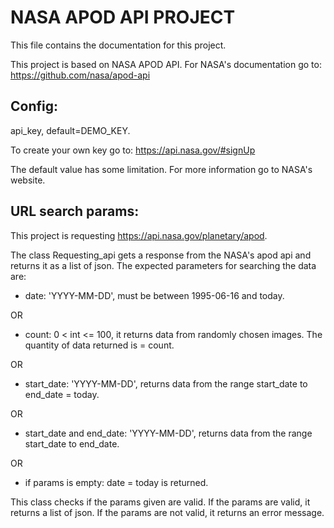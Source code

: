 # NASA APOD API PROJECT
This file contains the documentation for this project.

This project is based on NASA APOD API. For NASA's documentation go to: https://github.com/nasa/apod-api


## Config:
api_key, default=DEMO_KEY. 

To create your own key go to: https://api.nasa.gov/#signUp

The default value has some limitation. For more information go to NASA's website.

## URL search params:
This project is requesting https://api.nasa.gov/planetary/apod.

The class Requesting_api gets a response from the NASA's apod api and returns it as a list of json. The expected parameters for searching the data are:

- date: 'YYYY-MM-DD', must be between 1995-06-16 and today.

OR

- count: 0 < int <= 100, it returns data from randomly chosen images. The quantity of data returned is = count.

OR

- start_date: 'YYYY-MM-DD', returns data from the range start_date to end_date = today.

OR

- start_date and end_date: 'YYYY-MM-DD', returns data from the range start_date to end_date.

OR

- if params is empty: date = today is returned.

This class checks if the params given are valid. If the params are valid, it returns a list of json. If the params are not valid, it returns an error message.